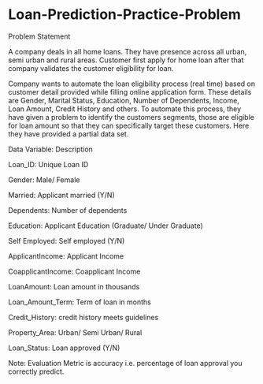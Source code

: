 # Loan-Prediction-Practice-Problem

Problem Statement

A company deals in all home loans. They have presence across all urban, semi urban and rural areas. Customer first apply for home loan after that company validates the customer eligibility for loan.

Company wants to automate the loan eligibility process (real time) based on customer detail provided while filling online application form. These details are Gender, Marital Status, Education, Number of Dependents, Income, Loan Amount, Credit History and others. To automate this process, they have given a problem to identify the customers segments, those are eligible for loan amount so that they can specifically target these customers. Here they have provided a partial data set. 

<p>
Data
Variable: Description

Loan_ID: Unique Loan ID

Gender: Male/ Female

Married: Applicant married (Y/N)

Dependents: Number of dependents

Education: Applicant Education (Graduate/ Under Graduate)

Self Employed: Self employed (Y/N)

ApplicantIncome: Applicant Income

CoapplicantIncome: Coapplicant Income

LoanAmount: Loan amount in thousands

Loan_Amount_Term: Term of loan in months

Credit_History: credit history meets guidelines

Property_Area: Urban/ Semi Urban/ Rural

Loan_Status: Loan approved (Y/N)
</p>

Note: Evaluation Metric is accuracy i.e. percentage of loan approval you correctly predict.

